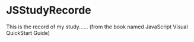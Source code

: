 # JSStudyRecorde
This is the record of my study...... (from the book named JavaScript Visual QuickStart Guide)
